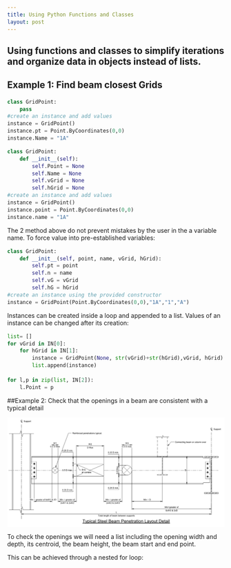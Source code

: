 ```yaml
---
title: Using Python Functions and Classes
layout: post
---
```


## Using functions and classes to simplify iterations and organize data in objects instead of lists.

## Example 1: Find beam closest Grids

```python
class GridPoint:
	pass
#create an instance and add values
instance = GridPoint()
instance.pt = Point.ByCoordinates(0,0)
instance.Name = "1A"
```

```python
class GridPoint:
	def __init__(self):
		self.Point = None
		self.Name = None
		self.vGrid = None
		self.hGrid = None
#create an instance and add values
instance = GridPoint()
instance.point = Point.ByCoordinates(0,0)
instance.name = "1A"
```

The 2 method above do not prevent mistakes by the user in the a variable name. To force value into pre-established variables:
```python
class GridPoint:
	def __init__(self, point, name, vGrid, hGrid):
		self.pt = point
		self.n = name
		self.vG = vGrid
		self.hG = hGrid
#create an instance using the provided constructor
instance = GridPoint(Point.ByCoordinates(0,0),"1A","1","A")
```

Instances can be created inside a loop and appended to a list. Values of an instance can be changed after its creation:

```python
list= []
for vGrid in IN[0]:
	for hGrid in IN[1]:
		instance = GridPoint(None, str(vGrid)+str(hGrid),vGrid, hGrid)
		list.append(instance)

for l,p in zip(list, IN[2]):
	l.Point = p
```



##Example 2: Check that the openings in a beam are consistent with a typical detail

<img src="/images/class01.PNG" width="900" style="display:block; margin-left: auto; margin-right: auto;">

To check the openings we will need a list including the opening width and depth, its centroid, the beam height, the beam start and end point.

This can be achieved through a nested for loop:

```python

``` 
